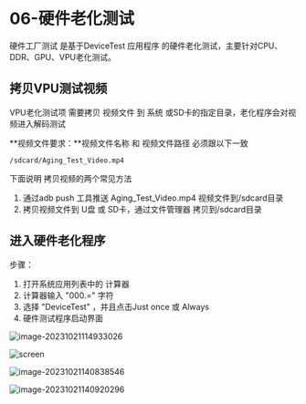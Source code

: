 # 06-硬件老化测试

硬件工厂测试 是基于DeviceTest 应用程序 的硬件老化测试，主要针对CPU、DDR、GPU、VPU老化测试。





## 拷贝VPU测试视频

VPU老化测试项 需要拷贝 视频文件 到 系统 或SD卡的指定目录，老化程序会对视频进入解码测试



**视频文件要求：**视频文件名称 和 视频文件路径 必须跟以下一致

```
/sdcard/Aging_Test_Video.mp4
```



下面说明 拷贝视频的两个常见方法

1. 通过adb push 工具推送 Aging_Test_Video.mp4 视频文件到/sdcard目录
2. 拷贝视频文件到 U盘 或 SD卡，通过文件管理器 拷贝到/sdcard目录



## 进入硬件老化程序

步骤：

1. 打开系统应用列表中的 计算器
2. 计算器输入 "000.=" 字符
3. 选择 "DeviceTest" ，并且点击Just once 或 Always
4. 硬件测试程序启动界面



![image-20231021114933026](http://tanzhtanzh.oss-cn-shenzhen.aliyuncs.com/img/image-20231021114933026.png)







![screen](http://tanzhtanzh.oss-cn-shenzhen.aliyuncs.com/img/screen.png)





![image-20231021140838546](http://tanzhtanzh.oss-cn-shenzhen.aliyuncs.com/img/image-20231021140838546.png)



![image-20231021140920296](http://tanzhtanzh.oss-cn-shenzhen.aliyuncs.com/img/image-20231021140920296.png)





